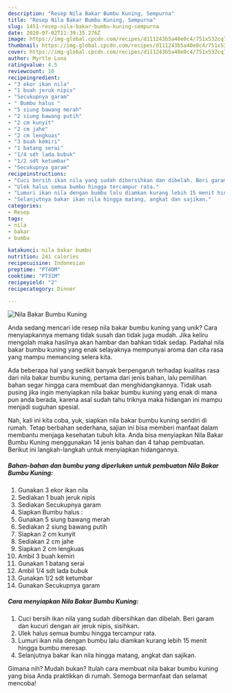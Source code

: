 ```yaml
---
description: "Resep Nila Bakar Bumbu Kuning, Sempurna"
title: "Resep Nila Bakar Bumbu Kuning, Sempurna"
slug: 1451-resep-nila-bakar-bumbu-kuning-sempurna
date: 2020-07-02T11:39:35.276Z
image: https://img-global.cpcdn.com/recipes/d111243b5a40e0c4/751x532cq70/nila-bakar-bumbu-kuning-foto-resep-utama.jpg
thumbnail: https://img-global.cpcdn.com/recipes/d111243b5a40e0c4/751x532cq70/nila-bakar-bumbu-kuning-foto-resep-utama.jpg
cover: https://img-global.cpcdn.com/recipes/d111243b5a40e0c4/751x532cq70/nila-bakar-bumbu-kuning-foto-resep-utama.jpg
author: Myrtle Luna
ratingvalue: 4.5
reviewcount: 10
recipeingredient:
- "3 ekor ikan nila"
- "1 buah jeruk nipis"
- "Secukupnya garam"
- " Bumbu halus "
- "5 siung bawang merah"
- "2 siung bawang putih"
- "2 cm kunyit"
- "2 cm jahe"
- "2 cm lengkuas"
- "3 buah kemiri"
- "1 batang serai"
- "1/4 sdt lada bubuk"
- "1/2 sdt ketumbar"
- "Secukupnya garam"
recipeinstructions:
- "Cuci bersih ikan nila yang sudah dibersihkan dan dibelah. Beri garam dan kucuri dengan air jeruk nipis, sisihkan."
- "Ulek halus semua bumbu hingga tercampur rata."
- "Lumuri ikan nila dengan bumbu lalu diamkan kurang lebih 15 menit hingga bumbu meresap."
- "Selanjutnya bakar ikan nila hingga matang, angkat dan sajikan."
categories:
- Resep
tags:
- nila
- bakar
- bumbu

katakunci: nila bakar bumbu 
nutrition: 241 calories
recipecuisine: Indonesian
preptime: "PT40M"
cooktime: "PT31M"
recipeyield: "2"
recipecategory: Dinner

---
```



![Nila Bakar Bumbu Kuning](https://img-global.cpcdn.com/recipes/d111243b5a40e0c4/751x532cq70/nila-bakar-bumbu-kuning-foto-resep-utama.jpg)

Anda sedang mencari ide resep nila bakar bumbu kuning yang unik? Cara menyiapkannya memang tidak susah dan tidak juga mudah. Jika keliru mengolah maka hasilnya akan hambar dan bahkan tidak sedap. Padahal nila bakar bumbu kuning yang enak selayaknya mempunyai aroma dan cita rasa yang mampu memancing selera kita.



Ada beberapa hal yang sedikit banyak berpengaruh terhadap kualitas rasa dari nila bakar bumbu kuning, pertama dari jenis bahan, lalu pemilihan bahan segar hingga cara membuat dan menghidangkannya. Tidak usah pusing jika ingin menyiapkan nila bakar bumbu kuning yang enak di mana pun anda berada, karena asal sudah tahu triknya maka hidangan ini mampu menjadi suguhan spesial.


Nah, kali ini kita coba, yuk, siapkan nila bakar bumbu kuning sendiri di rumah. Tetap berbahan sederhana, sajian ini bisa memberi manfaat dalam membantu menjaga kesehatan tubuh kita. Anda bisa menyiapkan Nila Bakar Bumbu Kuning menggunakan 14 jenis bahan dan 4 tahap pembuatan. Berikut ini langkah-langkah untuk menyiapkan hidangannya.

<!--inarticleads1-->

##### Bahan-bahan dan bumbu yang diperlukan untuk pembuatan Nila Bakar Bumbu Kuning:

1. Gunakan 3 ekor ikan nila
1. Sediakan 1 buah jeruk nipis
1. Sediakan Secukupnya garam
1. Siapkan  Bumbu halus :
1. Gunakan 5 siung bawang merah
1. Sediakan 2 siung bawang putih
1. Siapkan 2 cm kunyit
1. Sediakan 2 cm jahe
1. Siapkan 2 cm lengkuas
1. Ambil 3 buah kemiri
1. Gunakan 1 batang serai
1. Ambil 1/4 sdt lada bubuk
1. Gunakan 1/2 sdt ketumbar
1. Gunakan Secukupnya garam




<!--inarticleads2-->

##### Cara menyiapkan Nila Bakar Bumbu Kuning:

1. Cuci bersih ikan nila yang sudah dibersihkan dan dibelah. Beri garam dan kucuri dengan air jeruk nipis, sisihkan.
1. Ulek halus semua bumbu hingga tercampur rata.
1. Lumuri ikan nila dengan bumbu lalu diamkan kurang lebih 15 menit hingga bumbu meresap.
1. Selanjutnya bakar ikan nila hingga matang, angkat dan sajikan.




Gimana nih? Mudah bukan? Itulah cara membuat nila bakar bumbu kuning yang bisa Anda praktikkan di rumah. Semoga bermanfaat dan selamat mencoba!
